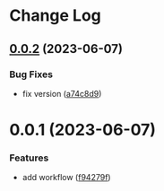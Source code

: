 # Change Log


## [0.0.2](https://github.com/Dlouxgit/workflow/compare/v0.0.1...v0.0.2) (2023-06-07)


### Bug Fixes

* fix version ([a74c8d9](https://github.com/Dlouxgit/workflow/commit/a74c8d93ed0bb0dbbc39cc4d27759357d97b85ff))

# 0.0.1 (2023-06-07)


### Features

* add workflow ([f94279f](https://github.com/Dlouxgit/workflow/commit/f94279fd8bfc04bb1c4ea74fe86ecc65cc29905e))
